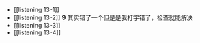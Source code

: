 - [[listening 13-1]]
- [[listening 13-2]] **9** 其实错了一个但是是我打字错了，检查就能解决
- [[listening 13-3]]
- [[listening 13-4]]